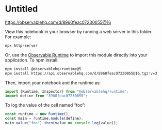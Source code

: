 # Untitled

https://observablehq.com/d/8960feac07230055@16

View this notebook in your browser by running a web server in this folder. For
example:

~~~sh
npx http-server
~~~

Or, use the [Observable Runtime](https://github.com/observablehq/runtime) to
import this module directly into your application. To npm install:

~~~sh
npm install @observablehq/runtime@5
npm install https://api.observablehq.com/d/8960feac07230055@16.tgz?v=3
~~~

Then, import your notebook and the runtime as:

~~~js
import {Runtime, Inspector} from "@observablehq/runtime";
import define from "8960feac07230055";
~~~

To log the value of the cell named “foo”:

~~~js
const runtime = new Runtime();
const main = runtime.module(define);
main.value("foo").then(value => console.log(value));
~~~
